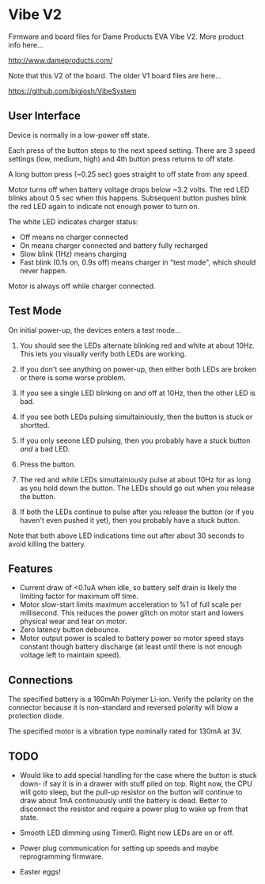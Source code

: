 Vibe V2
=======

Firmware and board files for Dame Products EVA Vibe V2. More product info here...

http://www.dameproducts.com/

Note that this V2 of the board. The older V1 board files are here...

https://github.com/bigjosh/VibeSystem

User Interface
--------------
Device is normally in a low-power off state.

Each press of the button steps to the next speed setting. There are 3 speed settings (low, medium, high) and 4th button press returns to off state.

A long button press (~0.25 sec) goes straight to off state from any speed.

Motor turns off when battery voltage drops below ~3.2 volts. The red LED blinks about 0.5 sec when this happens. Subsequent button pushes blink the red LED again to indicate not enough power to turn on. 

The white LED indicates charger status: 

* Off means no charger connected
* On means charger connected and battery fully recharged
* Slow blink (1Hz) means charging
* Fast blink (0.1s on, 0.9s off) means charger in "test mode", which should never happen.

Motor is always off while charger connected. 

Test Mode
---------
On initial power-up, the devices enters a test mode...

1. You should see the LEDs alternate blinking red and white at about 10Hz. This lets you visually verify both LEDs are working. 
  1. If you don't see anything on power-up, then either both LEDs are broken or there is some worse problem.
  2. If you see a single LED blinking on and off at 10Hz, then the other LED is bad.
  3. If you see both LEDs pulsing simultainiously, then the button is stuck or shortted. 
  4. If you only seeone LED pulsing, then you probably have a stuck button *and* a bad LED. 

2. Press the button. 

3. The red and while LEDs simultainiously pulse at about 10Hz for as long as you hold down the button. The LEDs should go out when you release the button.
  1. If both the LEDs continue to pulse after you release the button (or if you haven't even pushed it yet), then you probably have a stuck button. 
  
  
Note that both above LED indications time out after about 30 seconds to avoid killing the battery. 

Features
--------
* Current draw of <0.1uA when idle, so battery self drain is likely the limiting factor for maximum off time.
* Motor slow-start limits maximum acceleration to %1 of full scale per millisecond. This reduces the power glitch on motor start and lowers physical wear and tear on motor. 
* Zero latency button debounce.
* Motor output power is scaled to battery power so motor speed stays constant though battery discharge (at least until there is not enough voltage left to maintain speed). 

Connections
-----------
The specified battery is a 160mAh Polymer Li-ion. Verify the polarity on the connector because it is non-standard and reversed polarity will blow a protection diode. 

The specified motor is a vibration type nominally rated for 130mA at 3V.

TODO
----
* Would like to add special handling for the case where the button is stuck down- if say it is in a drawer with stuff piled on top. Right now, the CPU will goto sleep, but the pull-up resistor on the button will continue to draw about 1mA continuously until the battery is dead. Better to disconnect the resistor and require a power plug to wake up from that state. 

* Smooth LED dimming using Timer0. Right now LEDs are on or off.

* Power plug communication for setting up speeds and maybe reprogramming firmware.

* Easter eggs!

